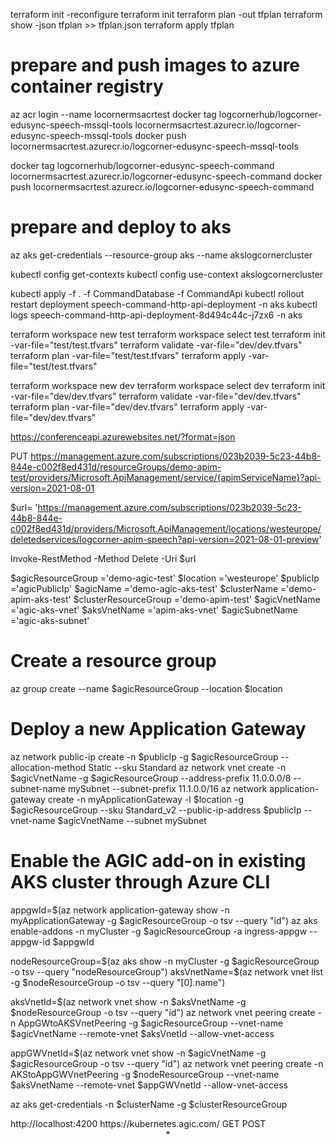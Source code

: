 terraform init -reconfigure
terraform init
terraform plan -out tfplan
terraform show -json tfplan >> tfplan.json
terraform apply  tfplan




# prepare and push images to azure container registry
az acr login --name locornermsacrtest
docker tag logcornerhub/logcorner-edusync-speech-mssql-tools locornermsacrtest.azurecr.io/logcorner-edusync-speech-mssql-tools
docker push locornermsacrtest.azurecr.io/logcorner-edusync-speech-mssql-tools

docker tag logcornerhub/logcorner-edusync-speech-command  locornermsacrtest.azurecr.io/logcorner-edusync-speech-command
docker push locornermsacrtest.azurecr.io/logcorner-edusync-speech-command


# prepare and deploy to aks

az aks get-credentials --resource-group aks --name akslogcornercluster

kubectl config get-contexts 
kubectl config use-context  akslogcornercluster 

kubectl apply -f . -f CommandDatabase  -f CommandApi
kubectl rollout restart deployment speech-command-http-api-deployment -n aks
kubectl logs speech-command-http-api-deployment-8d494c44c-j7zx6 -n aks




 terraform workspace new test
 terraform workspace select test
 terraform init -var-file="test/test.tfvars"
 terraform validate -var-file="dev/dev.tfvars"
 terraform plan -var-file="test/test.tfvars"
 terraform apply -var-file="test/test.tfvars"


 terraform workspace new dev
 terraform workspace select dev
 terraform init -var-file="dev/dev.tfvars"
 terraform validate -var-file="dev/dev.tfvars"
 terraform plan -var-file="dev/dev.tfvars"
 terraform apply -var-file="dev/dev.tfvars"

https://conferenceapi.azurewebsites.net/?format=json

PUT
https://management.azure.com/subscriptions/023b2039-5c23-44b8-844e-c002f8ed431d/resourceGroups/demo-apim-test/providers/Microsoft.ApiManagement/service/{apimServiceName}?api-version=2021-08-01

$url= 'https://management.azure.com/subscriptions/023b2039-5c23-44b8-844e-c002f8ed431d/providers/Microsoft.ApiManagement/locations/westeurope/deletedservices/logcorner-apim-speech?api-version=2021-08-01-preview'


Invoke-RestMethod -Method Delete -Uri $url



$agicResourceGroup ='demo-agic-test'
$location ='westeurope'
$publicIp ='agicPublicIp'
$agicName ='demo-agic-aks-test'
$clusterName ='demo-apim-aks-test'
$clusterResourceGroup ='demo-apim-test'
$agicVnetName ='agic-aks-vnet'
$aksVnetName ='apim-aks-vnet'
$agicSubnetName ='agic-aks-subnet'

# Create a resource group
az group create --name $agicResourceGroup --location $location

# Deploy a new Application Gateway

az network public-ip create -n $publicIp -g $agicResourceGroup --allocation-method Static --sku Standard
az network vnet create -n $agicVnetName -g $agicResourceGroup --address-prefix 11.0.0.0/8 --subnet-name mySubnet --subnet-prefix 11.1.0.0/16 
az network application-gateway create -n myApplicationGateway -l $location -g $agicResourceGroup --sku Standard_v2 --public-ip-address $publicIp --vnet-name $agicVnetName --subnet mySubnet

# Enable the AGIC add-on in existing AKS cluster through Azure CLI
appgwId=$(az network application-gateway show -n myApplicationGateway -g $agicResourceGroup -o tsv --query "id") 
az aks enable-addons -n myCluster -g $agicResourceGroup -a ingress-appgw --appgw-id $appgwId


nodeResourceGroup=$(az aks show -n myCluster -g $agicResourceGroup -o tsv --query "nodeResourceGroup")
aksVnetName=$(az network vnet list -g $nodeResourceGroup -o tsv --query "[0].name")

aksVnetId=$(az network vnet show -n $aksVnetName -g $nodeResourceGroup -o tsv --query "id")
az network vnet peering create -n AppGWtoAKSVnetPeering -g $agicResourceGroup --vnet-name $agicVnetName --remote-vnet $aksVnetId --allow-vnet-access

appGWVnetId=$(az network vnet show -n $agicVnetName -g $agicResourceGroup -o tsv --query "id")
az network vnet peering create -n AKStoAppGWVnetPeering -g $nodeResourceGroup --vnet-name $aksVnetName --remote-vnet $appGWVnetId --allow-vnet-access

az aks get-credentials -n $clusterName -g $clusterResourceGroup 





<!--
    IMPORTANT:
    - Policy elements can appear only within the <inbound>, <outbound>, <backend> section elements.
    - To apply a policy to the incoming request (before it is forwarded to the backend service), place a corresponding policy element within the <inbound> section element.
    - To apply a policy to the outgoing response (before it is sent back to the caller), place a corresponding policy element within the <outbound> section element.
    - To add a policy, place the cursor at the desired insertion point and select a policy from the sidebar.
    - To remove a policy, delete the corresponding policy statement from the policy document.
    - Position the <base> element within a section element to inherit all policies from the corresponding section element in the enclosing scope.
    - Remove the <base> element to prevent inheriting policies from the corresponding section element in the enclosing scope.
    - Policies are applied in the order of their appearance, from the top down.
    - Comments within policy elements are not supported and may disappear. Place your comments between policy elements or at a higher level scope.
-->
<policies>
    <inbound>
        <base />
        <cors allow-credentials="false">
            <allowed-origins>
                <origin>http://localhost:4200</origin>
                <origin>https://kubernetes.agic.com/</origin>
            </allowed-origins>
            <allowed-methods preflight-result-max-age="300">
                <method>GET</method>
                <method>POST</method>
            </allowed-methods>
            <allowed-headers>
                <header>*</header>
            </allowed-headers>
        </cors>
    </inbound>
    <backend>
        <base />
    </backend>
    <outbound>
        <base />
    </outbound>
    <on-error>
        <base />
    </on-error>
</policies>
















